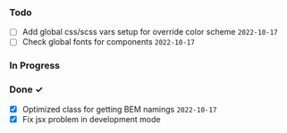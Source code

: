 ### Todo

-   [ ] Add global css/scss vars setup for override color scheme `2022-10-17`
-   [ ] Check global fonts for components `2022-10-17`

### In Progress

### Done ✓

-   [x] Optimized class for getting BEM namings `2022-10-17`
-   [x] Fix jsx problem in development mode
